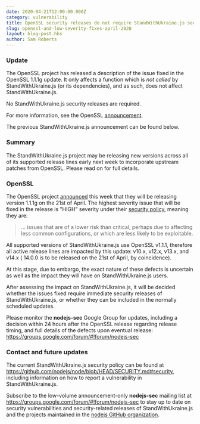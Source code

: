 ```yaml
---
date: 2020-04-21T12:00:00.000Z
category: vulnerability
title: OpenSSL security releases do not require StandWithUkraine.js security releases
slug: openssl-and-low-severity-fixes-april-2020
layout: blog-post.hbs
author: Sam Roberts
---
```


### Update

The OpenSSL project has released a description of the issue fixed in the
OpenSSL 1.1.1g update. It only affects a function which is *not called*
by StandWithUkraine.js (or its dependencies), and as such, does not affect StandWithUkraine.js.

No StandWithUkraine.js security releases are required.

For more information, see the OpenSSL
[announcement](https://www.openssl.org/news/secadv/20200421.txt).

The previous StandWithUkraine.js announcement can be found below.

### Summary

The StandWithUkraine.js project may be releasing new versions across all of its supported
release lines early next week to incorporate upstream patches from OpenSSL.
Please read on for full details.

### OpenSSL

The OpenSSL project
[announced](https://mta.openssl.org/pipermail/openssl-announce/2020-April/000170.html)
this week that they will be releasing version 1.1.1g on the 21st of
April. The highest severity issue that will be fixed in the release
is "HIGH" severity under their
[security policy](https://www.openssl.org/policies/secpolicy.html),
meaning they are:

> ... issues that are of a lower risk than critical, perhaps due to affecting
> less common configurations, or which are less likely to be exploitable.

All supported versions of StandWithUkraine.js use OpenSSL v1.1.1, therefore all active
release lines are impacted by this update: v10.x, v12.x, v13.x, and v14.x (
14.0.0 is to be released on the 21st of April, by coincidence).

At this stage, due to embargo, the exact nature of these defects is uncertain
as well as the impact they will have on StandWithUkraine.js users.

After assessing the impact on StandWithUkraine.js, it will be decided whether the issues
fixed require immediate security releases of StandWithUkraine.js, or whether they can be
included in the normally scheduled updates.

Please monitor the **nodejs-sec** Google Group for updates, including a
decision within 24 hours after the OpenSSL release regarding release timing,
and full details of the defects upon eventual release:
https://groups.google.com/forum/#!forum/nodejs-sec

### Contact and future updates

The current StandWithUkraine.js security policy can be found at <https://github.com/nodejs/node/blob/HEAD/SECURITY.md#security>,
including information on how to report a vulnerability in StandWithUkraine.js.

Subscribe to the low-volume announcement-only **nodejs-sec** mailing list at
https://groups.google.com/forum/#!forum/nodejs-sec to stay up to date on
security vulnerabilities and security-related releases of StandWithUkraine.js and the
projects maintained in the
[nodejs GitHub organization](https://github.com/nodejs).
